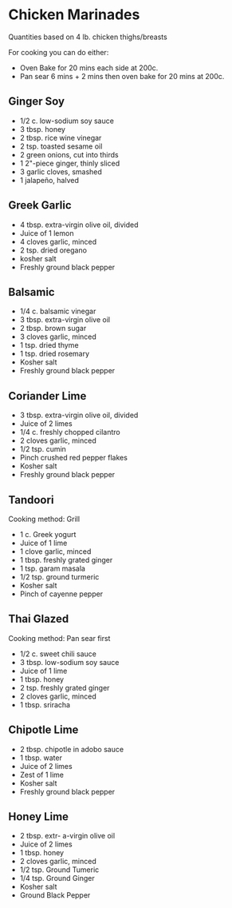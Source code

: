# Chicken Marinades

Quantities based on 4 lb. chicken thighs/breasts

For cooking you can do either:

- Oven Bake for 20 mins each side at 200c.
- Pan sear 6 mins + 2 mins then oven bake for 20 mins at 200c.

## Ginger Soy

- 1/2 c. low-sodium soy sauce
- 3 tbsp. honey
- 2 tbsp. rice wine vinegar
- 2 tsp. toasted sesame oil
- 2 green onions, cut into thirds
- 1 2"-piece ginger, thinly sliced
- 3 garlic cloves, smashed
- 1 jalapeño, halved

## Greek Garlic

- 4 tbsp. extra-virgin olive oil, divided
- Juice of 1 lemon
- 4 cloves garlic, minced
- 2 tsp. dried oregano
- kosher salt
- Freshly ground black pepper

## Balsamic

- 1/4 c. balsamic vinegar
- 3 tbsp. extra-virgin olive oil
- 2 tbsp. brown sugar
- 3 cloves garlic, minced
- 1 tsp. dried thyme
- 1 tsp. dried rosemary
- Kosher salt
- Freshly ground black pepper

## Coriander Lime

- 3 tbsp. extra-virgin olive oil, divided
- Juice of 2 limes
- 1/4 c. freshly chopped cilantro
- 2 cloves garlic, minced
- 1/2 tsp. cumin
- Pinch crushed red pepper flakes
- Kosher salt
- Freshly ground black pepper

## Tandoori

Cooking method: Grill

- 1 c. Greek yogurt
- Juice of 1 lime
- 1 clove garlic, minced
- 1 tbsp. freshly grated ginger
- 1 tsp. garam masala
- 1/2 tsp. ground turmeric
- Kosher salt
- Pinch of cayenne pepper

## Thai Glazed

Cooking method: Pan sear first

- 1/2 c. sweet chili sauce
- 3 tbsp. low-sodium soy sauce
- Juice of 1 lime
- 1 tbsp. honey
- 2 tsp. freshly grated ginger
- 2 cloves garlic, minced
- 1 tbsp. sriracha

## Chipotle Lime

- 2 tbsp. chipotle in adobo sauce
- 1 tbsp. water
- Juice of 2 limes
- Zest of 1 lime
- Kosher salt
- Freshly ground black pepper

## Honey Lime

- 2 tbsp. extr- a-virgin olive oil
- Juice of 2 limes
- 1 tbsp. honey
- 2 cloves garlic, minced
- 1/2 tsp. Ground Tumeric
- 1/4 tsp. Ground Ginger
- Kosher salt
- Ground Black Pepper
